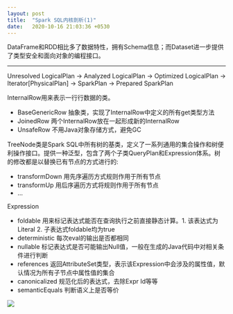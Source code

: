```yaml
---
layout: post
title:  "Spark SQL内核剖析(1)"
date:   2020-10-16 21:03:36 +0530
---
```


DataFrame和RDD相比多了数据特性，拥有Schema信息；而Dataset进一步提供了类型安全和面向对象的编程接口。

---------

Unresolved LogicalPlan -> Analyzed LogicalPlan -> Optimized LogicalPlan -> Iterator[PhysicalPlan] -> SparkPlan -> Prepared SparkPlan

InternalRow用来表示一行行数据的类。
- BaseGenericRow 抽象类，实现了InternalRow中定义的所有get类型方法
- JoinedRow 两个InternalRow放在一起形成新的InternalRow
- UnsafeRow 不用Java对象存储方式，避免GC

TreeNode类是Spark SQL中所有树的基类，定义了一系列通用的集合操作和树便利操作接口。提供一种泛型，包含了两个子类QueryPlan和Expression体系。树的修改都是以替换已有节点的方式进行的:
-   transformDown 用先序遍历方式规则作用于所有节点
-   transformUp 用后序遍历方式将规则作用于所有节点
-   ...

Expression
-   foldable 用来标记表达式能否在查询执行之前直接静态计算。1. 该表达式为Literal 2. 子表达式foldable均为true
-   deterministic 每次eval的输出是否都相同
-   nullable 标记表达式是否可能输出Null值，一般在生成的Java代码中对相关条件进行判断
-   references 返回AttributeSet类型，表示该Expression中会涉及的属性值，默认情况为所有子节点中属性值的集合
-   canonicalized 规范化后的表达式，去除Expr Id等等
-   semanticEquals 判断语义上是否等价

![](https://linzebing.github.io/assets/pictures/spark-sql/expression.png)
